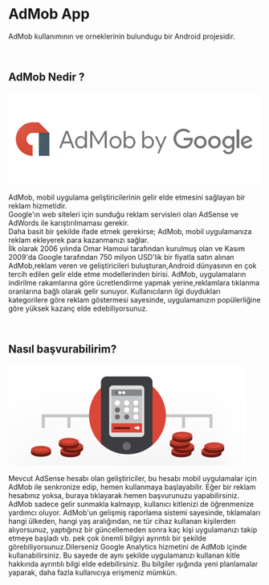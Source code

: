 # AdMob App

AdMob kullanımının ve orneklerinin bulundugu bir Android projesidir.

<br>

## AdMob Nedir ?

![Admob](admob.png)

AdMob, mobil uygulama geliştiricilerinin gelir elde etmesini sağlayan bir reklam hizmetidir. <br>
Google'ın web siteleri için sunduğu reklam servisleri olan AdSense ve AdWords ile karıştırılmaması gerekir. <br>
Daha basit bir şekilde ifade etmek gerekirse; AdMob, mobil uygulamanıza reklam ekleyerek para kazanmanızı sağlar. <br>
İlk olarak 2006 yılında Omar Hamoui tarafından kurulmuş olan ve Kasım 2009'da Google tarafından 750 milyon USD'lik bir fiyatla satın alınan
AdMob,reklam veren ve geliştiricileri buluşturan,Android dünyasının en çok tercih edilen gelir elde etme modellerinden birisi.
AdMob, uygulamaların indirilme rakamlarına göre ücretlendirme yapmak yerine,reklamlara tıklanma oranlarına bağlı olarak gelir sunuyor. 
Kullanıcıların ilgi duydukları kategorilere göre reklam göstermesi sayesinde, uygulamanızın popülerliğine göre yüksek kazanç elde edebiliyorsunuz. <br>


<br>

## Nasıl başvurabilirim?

![Admob1](admob1.png)

Mevcut AdSense hesabı olan geliştiriciler, bu hesabı mobil uygulamalar için AdMob ile senkronize edip, hemen kullanmaya başlayabilir.
Eğer bir reklam hesabınız yoksa, buraya tıklayarak hemen başvurunuzu yapabilirsiniz. AdMob sadece gelir sunmakla kalmayıp,
kullanıcı kitlenizi de öğrenmenize yardımcı oluyor. AdMob'un gelişmiş raporlama sistemi sayesinde, tıklamaları hangi ülkeden,
hangi yaş aralığından, ne tür cihaz kullanan kişilerden alıyorsunuz, yaptığınız bir güncellemeden sonra kaç kişi uygulamanızı takip etmeye başladı
vb. pek çok önemli bilgiyi ayrıntılı bir şekilde görebiliyorsunuz.Dilerseniz Google Analytics hizmetini de AdMob içinde kullanabilirsiniz.
Bu sayede de aynı şekilde uygulamanızı kullanan kitle hakkında ayrıntılı bilgi elde edebilirsiniz.
Bu bilgiler ışığında yeni planlamalar yaparak, daha fazla kullanıcıya erişmeniz mümkün.
